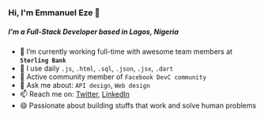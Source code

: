 ### Hi, I'm Emmanuel Eze 👋

##### I'm a Full-Stack Developer based in Lagos, Nigeria

- 🔭 I’m currently working full-time with awesome team members at **`Sterling Bank`**
- 🌱 I use daily `.js`, `.html`, `.sql`, `.json`, `.jsx`, `.dart`
- 👯 Active community member of `Facebook DevC community`
- 💬 Ask me about: `API design`, `Web design`
- 📫 Reach me on: [Twitter](https://twitter.com/chinazoemmanuel), [LinkedIn](https://www.linkedin.com/in/emmanuel-chinazom-99026a163)
- 😄 Passionate about building stuffs that work and solve human problems
